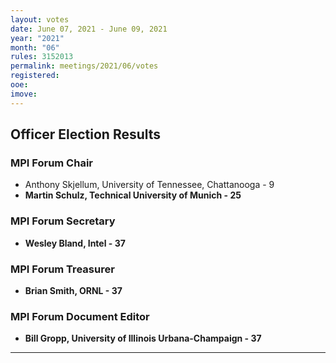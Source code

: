 ```yaml
---
layout: votes
date: June 07, 2021 - June 09, 2021
year: "2021"
month: "06"
rules: 3152013
permalink: meetings/2021/06/votes
registered:
ooe:
imove:
---
```


## Officer Election Results

### MPI Forum Chair

* Anthony Skjellum, University of Tennessee, Chattanooga - 9
* **Martin Schulz, Technical University of Munich - 25**

### MPI Forum Secretary

* **Wesley Bland, Intel - 37**

### MPI Forum Treasurer

* **Brian Smith, ORNL - 37**

### MPI Forum Document Editor

* **Bill Gropp, University of Illinois Urbana-Champaign - 37**

<hr>
